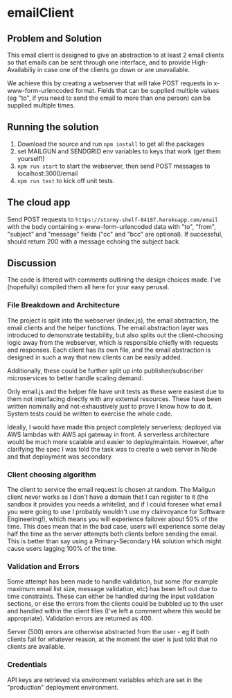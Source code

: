 # emailClient

## Problem and Solution
This email client is designed to give an abstraction to at least 2 email clients so that emails can be sent through one interface, and to provide High-Availabiliy in case one of the clients go down or are unavailable.

We achieve this by creating a webserver that will take POST requests in x-www-form-urlencoded format. Fields that can be supplied multiple values (eg "to", if you need to send the email to more than one person) can be supplied multiple times.

## Running the solution
1. Download the source and run `npm install` to get all the packages
2. set MAILGUN and SENDGRID env variables to keys that work (get them yourself!)
3. `npm run start` to start the webserver, then send POST messages to localhost:3000/email
4. `npm run test` to kick off unit tests.

## The cloud app
Send POST requests to `https://stormy-shelf-84187.herokuapp.com/email` with the body containing x-www-form-urlencoded data with "to", "from", "subject" and "message" fields ("cc" and "bcc" are optional). If successful, should return 200 with a message echoing the subject back.

## Discussion
The code is littered with comments outlining the design choices made. I've (hopefully) compiled them all here for your easy perusal.

### File Breakdown and Architecture
The project is split into the webserver (index.js), the email abstraction, the email clients and the helper functions. The email abstraction layer was introduced to demonstrate testability, but also splits out the client-choosing logic away from the webserver, which is responsible chiefly with requests and responses. Each client has its own file, and the email abstraction is designed in such a way that new clients can be easily added.

Additionally, these could be further split up into publisher/subscriber microservices to better handle scaling demand.

Only email.js and the helper file have unit tests as these were easiest due to them not interfacing directly with any external resources. These have been written nominally and not-exhaustively just to prove I know how to do it. System tests could be written to exercise the whole code.

Ideally, I would have made this project completely serverless; deployed via AWS lambdas with AWS api gateway in front. A serverless architecture would be much more scalable and easier to deploy/maintain. However, after clarifying the spec I was told the task was to create a web server in Node and that deployment was secondary.

### Client choosing algorithm
The client to service the email request is chosen at random. The Mailgun client never works as I don't have a domain that I can register to it (the sandbox it provides you needs a whitelist, and if I could foresee what email you were going to use I probably wouldn't use my clairvoyance for Software Engineering!), which means you will experience failover about 50% of the time. This does mean that in the bad case, users will experience some delay half the time as the server attempts both clients before sending the email. This is better than say using a Primary-Secondary HA solution which might cause users lagging 100% of the time.

### Validation and Errors
Some attempt has been made to handle validation, but some (for example maximum email list size, message validation, etc) has been left out due to time constraints. These can either be handled during the input validation sections, or else the errors from the clients could be bubbled up to the user and handled within the client files (I've left a comment where this would be appropriate). Validation errors are returned as 400.

Server (500) errors are otherwise abstracted from the user - eg if both clients fail for whatever reason, at the moment the user is just told that no clients are available.

### Credentials
API keys are retrieved via environment variables which are set in the "production" deployment environment.
